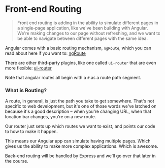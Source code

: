 # Front-end Routing

> Front end routing is adding in the ability to simulate different pages in a single-page application, like we've been building with Angular. We're making changes to our page without refreshing, and we want to be able to navigate between different pages with the same idea.

Angular comes with a basic routing mechanism, `ngRoute`, which you can read about here if you want to: [ngRoute](https://docs.angularjs.org/api/ngRoute/service/$route)

There are other third-party plugins, like one called `ui-router` that are even more flexible: [ui-router](https://github.com/angular-ui/ui-router)

Note that angular routes all begin with a `#` as a route path segment.

### What is Routing?

A route, in general, is just the path you take to get somewhere. That's not specific to web development, but it's one of those words we've latched on because it's a good description – when you're changing URL, when that location bar changes, you're on a new route.

Our router just sets up which routes we want to exist, and points our code to how to make it happen.

This means our Angular app can simulate having multiple pages. Which gives us the ability to make more complex applications. Which is awesome.

Back-end routing will be handled by Express and we'll go over that later in the course.